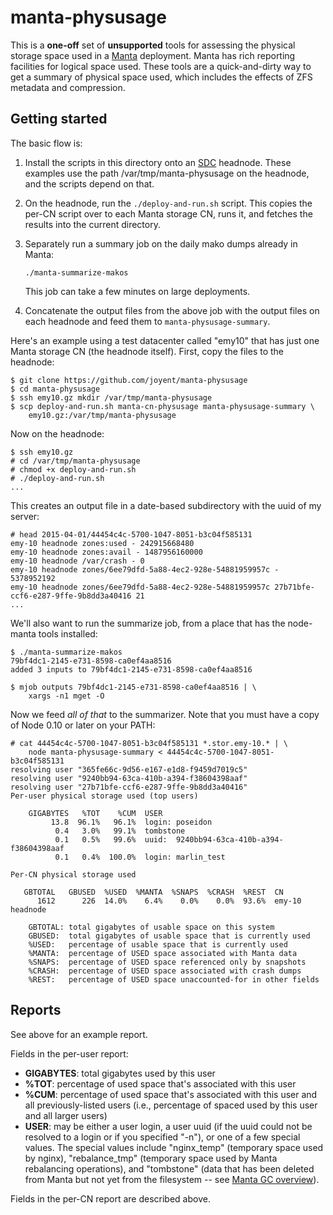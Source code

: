 # manta-physusage

This is a **one-off** set of **unsupported** tools for assessing the physical
storage space used in a [Manta](https://github.com/joyent/manta) deployment.
Manta has rich reporting facilities for logical space used.  These tools are a
quick-and-dirty way to get a summary of physical space used, which includes the
effects of ZFS metadata and compression.

## Getting started

The basic flow is:

1. Install the scripts in this directory onto an
   [SDC](https://github.com/joyent/sdc) headnode.  These examples use the path
   /var/tmp/manta-physusage on the headnode, and the scripts depend on that.
2. On the headnode, run the `./deploy-and-run.sh` script.  This copies the per-CN
   script over to each Manta storage CN, runs it, and fetches the results into
   the current directory.
3. Separately run a summary job on the daily mako dumps already in Manta:

       ./manta-summarize-makos

   This job can take a few minutes on large deployments.

4. Concatenate the output files from the above job with the output files
   on each headnode and feed them to `manta-physusage-summary`.

Here's an example using a test datacenter called "emy10" that has just one Manta
storage CN (the headnode itself).  First, copy the files to the headnode:

    $ git clone https://github.com/joyent/manta-physusage
    $ cd manta-physusage
    $ ssh emy10.gz mkdir /var/tmp/manta-physusage
    $ scp deploy-and-run.sh manta-cn-physusage manta-physusage-summary \
        emy10.gz:/var/tmp/manta-physusage

Now on the headnode:

    $ ssh emy10.gz
    # cd /var/tmp/manta-physusage
    # chmod +x deploy-and-run.sh 
    # ./deploy-and-run.sh 
    ...

This creates an output file in a date-based subdirectory with the uuid of my
server:

    # head 2015-04-01/44454c4c-5700-1047-8051-b3c04f585131 
    emy-10 headnode zones:used - 242915668480
    emy-10 headnode zones:avail - 1487956160000
    emy-10 headnode /var/crash - 0
    emy-10 headnode zones/6ee79dfd-5a88-4ec2-928e-54881959957c - 5378952192
    emy-10 headnode zones/6ee79dfd-5a88-4ec2-928e-54881959957c 27b71bfe-ccf6-e287-9ffe-9b8dd3a40416 21
    ...

We'll also want to run the summarize job, from a place that has the node-manta
tools installed:

    $ ./manta-summarize-makos 
    79bf4dc1-2145-e731-8598-ca0ef4aa8516
    added 3 inputs to 79bf4dc1-2145-e731-8598-ca0ef4aa8516

    $ mjob outputs 79bf4dc1-2145-e731-8598-ca0ef4aa8516 | \
        xargs -n1 mget -O

Now we feed _all of that_ to the summarizer.  Note that you must have a copy of
Node 0.10 or later on your PATH:

    # cat 44454c4c-5700-1047-8051-b3c04f585131 *.stor.emy-10.* | \
        node manta-physusage-summary < 44454c4c-5700-1047-8051-b3c04f585131 
    resolving user "365fe66c-9d56-e167-e1d8-f9459d7019c5"
    resolving user "9240bb94-63ca-410b-a394-f38604398aaf"
    resolving user "27b71bfe-ccf6-e287-9ffe-9b8dd3a40416"
    Per-user physical storage used (top users)
    
        GIGABYTES   %TOT    %CUM  USER
             13.8  96.1%   96.1%  login: poseidon
              0.4   3.0%   99.1%  tombstone
              0.1   0.5%   99.6%  uuid:  9240bb94-63ca-410b-a394-f38604398aaf
              0.1   0.4%  100.0%  login: marlin_test
    
    Per-CN physical storage used
    
       GBTOTAL   GBUSED  %USED  %MANTA  %SNAPS  %CRASH  %REST  CN
          1612      226  14.0%    6.4%    0.0%    0.0%  93.6%  emy-10 headnode

        GBTOTAL: total gigabytes of usable space on this system
        GBUSED:  total gigabytes of usable space that is currently used
        %USED:   percentage of usable space that is currently used
        %MANTA:  percentage of USED space associated with Manta data
        %SNAPS:  percentage of USED space referenced only by snapshots
        %CRASH:  percentage of USED space associated with crash dumps
        %REST:   percentage of USED space unaccounted-for in other fields

## Reports

See above for an example report.

Fields in the per-user report:

* **GIGABYTES**: total gigabytes used by this user
* **%TOT**: percentage of used space that's associated with this user
* **%CUM**: percentage of used space that's associated with this user and all
  previously-listed users (i.e., percentage of spaced used by this user and all
  larger users)
* **USER**: may be either a user login, a user uuid (if the uuid could not be
  resolved to a login or if you specified "-n"), or one of a few special values.
  The special values include "nginx_temp" (temporary space used by nginx),
  "rebalance_tmp" (temporary space used by Manta rebalancing operations), and
  "tombstone" (data that has been deleted from Manta but not yet from the
  filesystem -- see [Manta GC
  overview](https://github.com/joyent/manta-mola/blob/master/docs/gc-overview.md)).

Fields in the per-CN report are described above.
